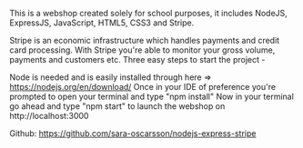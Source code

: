 This is a webshop created solely for school purposes, it includes NodeJS, ExpressJS, JavaScript, HTML5, CSS3 and Stripe.

Stripe is an economic infrastructure which handles payments and credit card processing.
With Stripe you're able to monitor your gross volume, payments and customers etc. Three easy steps to start the project -

Node is needed and is easily installed through here => https://nodejs.org/en/download/
Once in your IDE of preference you're prompted to open your terminal and type "npm install"
Now in your terminal go ahead and type "npm start" to launch the webshop on http://localhost:3000

Github: https://github.com/sara-oscarsson/nodejs-express-stripe
